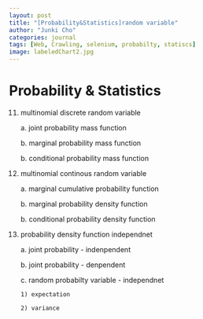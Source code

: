 ```yaml
---
layout: post
title: "[Probability&Statistics]random variable"
author: "Junki Cho"
categories: journal
tags: [Web, Crawling, selenium, probabilty, statiscs]
image: labeledChart2.jpg
---
```

# Probability & Statistics

11. multinomial discrete random variable

    a. joint probability mass function

    b. marginal probability mass function

    b. conditional probability mass function


12. multinomial continous random variable

    a. marginal cumulative probability function

    b. marginal probability density function

    b. conditional probability density function

13. probability density function independnet

    a. joint probability - indenpendent

    b. joint probability - denpendent

    c. random probabilty variable - independnet

        1) expectation

        2) variance
